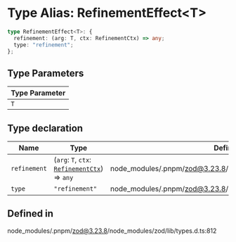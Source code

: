 # Type Alias: RefinementEffect\<T\>

```ts
type RefinementEffect<T>: {
  refinement: (arg: T, ctx: RefinementCtx) => any;
  type: "refinement";
};
```

## Type Parameters

| Type Parameter |
| ------ |
| `T` |

## Type declaration

| Name | Type | Defined in |
| ------ | ------ | ------ |
| `refinement` | (`arg`: `T`, `ctx`: [`RefinementCtx`](../interfaces/RefinementCtx.md)) => `any` | node\_modules/.pnpm/zod@3.23.8/node\_modules/zod/lib/types.d.ts:814 |
| `type` | `"refinement"` | node\_modules/.pnpm/zod@3.23.8/node\_modules/zod/lib/types.d.ts:813 |

## Defined in

node\_modules/.pnpm/zod@3.23.8/node\_modules/zod/lib/types.d.ts:812
